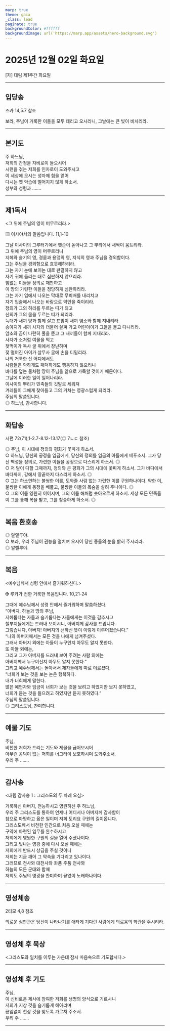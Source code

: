 ```yaml
---
marp: true
theme: gaia
_class: lead
paginate: true
backgroundColor: #ffffff
backgroundImage: url('https://marp.app/assets/hero-background.svg')
---
```


# 2025년 12월 02일 화요일

[자] 대림 제1주간 화요일  




---

## 입당송

즈카 14,5.7 참조

보라, 주님이 거룩한 이들을 모두 데리고 오시리니, 그날에는 큰 빛이 비치리라.  
  


---

## 본기도

주 하느님,  
저희의 간청을 자비로이 들으시어  
시련을 겪는 저희를 인자로이 도와주시고  
이 세상에 오시는 성자께 힘을 얻어  
다시는 옛 악습에 떨어지지 않게 하소서.  
성부와 성령과 …….  
  


---

## 제1독서

<그 위에 주님의 영이 머무르리라.>

▥ 이사야서의 말씀입니다. 11,1-10

그날 이사이의 그루터기에서 햇순이 돋아나고 그 뿌리에서 새싹이 움트리라.  
그 위에 주님의 영이 머무르리니  
지혜와 슬기의 영, 경륜과 용맹의 영, 지식의 영과 주님을 경외함이다.  
그는 주님을 경외함으로 흐뭇해하리라.  
그는 자기 눈에 보이는 대로 판결하지 않고  
자기 귀에 들리는 대로 심판하지 않으리라.  
힘없는 이들을 정의로 재판하고  
이 땅의 가련한 이들을 정당하게 심판하리라.  
그는 자기 입에서 나오는 막대로 무뢰배를 내리치고  
자기 입술에서 나오는 바람으로 악인을 죽이리라.  
정의가 그의 허리를 두르는 띠가 되고  
신의가 그의 몸을 두르는 띠가 되리라.  
늑대가 새끼 양과 함께 살고 표범이 새끼 염소와 함께 지내리라.  
송아지가 새끼 사자와 더불어 살쪄 가고 어린아이가 그들을 몰고 다니리라.  
암소와 곰이 나란히 풀을 뜯고 그 새끼들이 함께 지내리라.  
사자가 소처럼 여물을 먹고  
젖먹이가 독사 굴 위에서 장난하며  
젖 떨어진 아이가 살무사 굴에 손을 디밀리라.  
나의 거룩한 산 어디에서도  
사람들은 악하게도 패덕하게도 행동하지 않으리니  
바다를 덮는 물처럼 땅이 주님을 앎으로 가득할 것이기 때문이다.  
그날에 이러한 일이 일어나리라.  
이사이의 뿌리가 민족들의 깃발로 세워져  
겨레들이 그에게 찾아들고 그의 거처는 영광스럽게 되리라.  
주님의 말씀입니다.  
◎ 하느님, 감사합니다.  
  


---

## 화답송

시편 72(71),1-2.7-8.12-13.17(◎ 7ㄴㄷ 참조)

◎ 주님, 이 시대에 정의와 평화가 꽃피게 하소서.  
○ 하느님, 당신의 공정을 임금에게, 당신의 정의를 임금의 아들에게 베푸소서. 그가 당신 백성을 정의로, 가련한 이들을 공정으로 다스리게 하소서. ◎  
○ 저 달이 다할 그때까지, 정의와 큰 평화가 그의 시대에 꽃피게 하소서. 그가 바다에서 바다까지, 강에서 땅끝까지 다스리게 하소서. ◎  
○ 그는 하소연하는 불쌍한 이를, 도와줄 사람 없는 가련한 이를 구원하나이다. 약한 이, 불쌍한 이에게 동정을 베풀고, 불쌍한 이들의 목숨을 살려 주나이다. ◎  
○ 그의 이름 영원히 이어지며, 그의 이름 해처럼 솟아오르게 하소서. 세상 모든 민족들이 그를 통해 복을 받고, 그를 칭송하게 하소서. ◎  
  


---

## 복음 환호송

◎ 알렐루야.  
○ 보라, 우리 주님이 권능을 떨치며 오시어 당신 종들의 눈을 밝혀 주시리라.  
◎ 알렐루야.  
  


---

## 복음

<예수님께서 성령 안에서 즐거워하신다.>

✠ 루카가 전한 거룩한 복음입니다. 10,21-24

그때에 예수님께서 성령 안에서 즐거워하며 말씀하셨다.  
“아버지, 하늘과 땅의 주님,  
지혜롭다는 자들과 슬기롭다는 자들에게는 이것을 감추시고  
철부지들에게는 드러내 보이시니, 아버지께 감사를 드립니다.  
그렇습니다, 아버지! 아버지의 선하신 뜻이 이렇게 이루어졌습니다.”  
“나의 아버지께서는 모든 것을 나에게 넘겨주셨다.  
그래서 아버지 외에는 아들이 누구인지 아무도 알지 못한다.  
또 아들 외에는,  
그리고 그가 아버지를 드러내 보여 주려는 사람 외에는  
아버지께서 누구이신지 아무도 알지 못한다.”  
그리고 예수님께서는 돌아서서 제자들에게 따로 이르셨다.  
“너희가 보는 것을 보는 눈은 행복하다.  
내가 너희에게 말한다.  
많은 예언자와 임금이 너희가 보는 것을 보려고 하였지만 보지 못하였고,  
너희가 듣는 것을 들으려고 하였지만 듣지 못하였다.”  
주님의 말씀입니다.  
◎ 그리스도님, 찬미합니다.  
  


---

## 예물 기도

주님,  
비천한 저희가 드리는 기도와 제물을 굽어보시어  
아무런 공덕이 없는 저희를 너그러이 보호하시며 도와주소서.  
우리 주 …….  
  


---

## 감사송

<대림 감사송 1 : 그리스도의 두 차례 오심>

거룩하신 아버지, 전능하시고 영원하신 주 하느님,  
우리 주 그리스도를 통하여 언제나 어디서나 아버지께 감사함이  
참으로 마땅하고 옳은 일이며 저희 도리요 구원의 길이옵니다.  
그리스도께서 비천한 인간으로 처음 오실 때에는  
구약에 마련된 임무를 완수하시고  
저희에게 영원한 구원의 길을 열어 주셨나이다.  
그리고 빛나는 영광 중에 다시 오실 때에는  
저희에게 반드시 상급을 주실 것이니  
저희는 지금 깨어 그 약속을 기다리고 있나이다.  
그러므로 천사와 대천사와 좌품 주품 천사와  
하늘의 모든 군대와 함께  
저희도 주님의 영광을 찬미하며 끝없이 노래하나이다.  
  


---

## 영성체송

2티모 4,8 참조

의로운 심판관은 당신이 나타나기를 애타게 기다린 사람에게 의로움의 화관을 주시리라.  
  


---

## 영성체 후 묵상

<그리스도와 일치를 이루는 가운데 잠시 마음속으로 기도합시다.>  


---

## 영성체 후 기도

주님,  
이 신비로운 제사에 참여한 저희를 생명의 양식으로 기르시니  
저희가 지상 것을 슬기롭게 헤아리며  
끊임없이 천상 것을 찾도록 가르쳐 주소서.  
우리 주 …….  
  


---